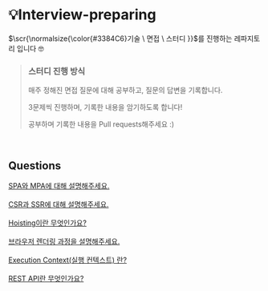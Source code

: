 # 💡Interview-preparing
<span>$\scr{\normalsize{\color{#3384C6}기술 \ 면접 \ 스터디 }}$</span>를 진행하는 레파지토리 입니다 🤓

> ### 스터디 진행 방식
> <p>매주 정해진 면접 질문에 대해 공부하고, 질문의 답변을 기록합니다.</p>
> <p>3문제씩 진행하며, 기록한 내용을 암기하도록 합니다!</p>
> <p>공부하며 기록한 내용을 Pull requests해주세요 :)</p>
<br/>




## Questions
[SPA와 MPA에 대해 설명해주세요.](https://github.com/Sooooyeon/Preparing-Interview/blob/main/Questions/SPA%EC%99%80%20MPA.md)<br/><br/>
[CSR과 SSR에 대해 설명해주세요.](https://github.com/Sooooyeon/Preparing-Interview/blob/main/Questions/CSR%EA%B3%BC%20SSR.md)<br/><br/>
[Hoisting이란 무엇인가요?](https://github.com/Sooooyeon/Preparing-Interview/blob/main/Questions/%ED%98%B8%EC%9D%B4%EC%8A%A4%ED%8C%85.md)<br/><br/>
[브라우저 렌더링 과정을 설명해주세요.](https://github.com/Sooooyeon/Preparing-Interview/blob/main/Questions/%EB%B8%8C%EB%9D%BC%EC%9A%B0%EC%A0%80%20%EB%A0%8C%EB%8D%94%EB%A7%81%20%EA%B3%BC%EC%A0%95.md)<br/><br/>
[Execution Context(실행 컨텍스트) 란?](https://github.com/Sooooyeon/Preparing-Interview/blob/main/Questions/%EC%8B%A4%ED%96%89%20%EC%BB%A8%ED%85%8D%EC%8A%A4%ED%8A%B8.md)<br/><br/>
[REST API란 무엇인가요?](https://github.com/Sooooyeon/Preparing-Interview/blob/main/Questions/RESR%20API.md)<br/><br/>
